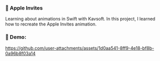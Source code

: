 ### 🍎 Apple Invites

Learning about animations in Swift with Kavsoft. In this project, I learned how to recreate the Apple Invites animation.

### 🎥 Demo:

https://github.com/user-attachments/assets/1d0aa541-8ff9-4e18-bf8b-0a96b8f03a14

